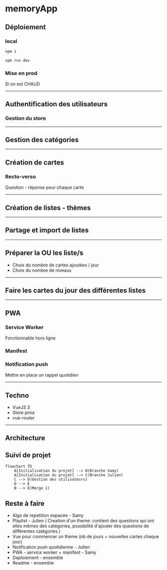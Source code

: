 # memoryApp

## Déploiement

### local

```bash
npm i
```

```bash
npm run dev
```

### Mise en prod

Si on est CHAUD

<hr>

## Authentification des utilisateurs

### Gestion du store

<hr>

## Gestion des catégories

<hr>

## Création de cartes

### Recto-verso

Question - réponse pour chaque carte

<hr>

## Création de listes - thèmes

<hr>

## Partage et import de listes

<hr>

## Préparer la OU les liste/s

- Choix du nombre de cartes ajoutées / jour
- Choix du nombre de niveaux

<hr>

## Faire les cartes du jour des différentes listes

<hr>

## PWA

### Service Worker

Fonctionnable hors ligne

### Manifest

### Notification push

Mettre en place un rappel quotidien

<hr>

## Techno

- VueJS 3
- Store pinia
- vue-router

<hr>

## Architecture

## Suivi de projet

```mermaid
flowchart TD
    A[Initialisation du projet] --> B(Branche Samy)
    A[Initialisation du projet] --> C(Branche Julien)
    C --> D(Gestion des utilisateurs)
    D --> E
    B --> E(Merge 1)
```

## Reste à faire

- Algo de repetition espacée - Samy
- Playlist - Julien ( Creation d'un theme: contient des questions qui ont elles mêmes des catégories, possibilité d'ajouter
des questions de différentes catégories )
- Vue pour commencer un thème (nb de jours + nouvelles cartes chaque jour)
- Notification push quotidienne - Julien
- PWA - service worker + manifest - Samy
- Deploiement - ensemble
- Readme - ensemble
